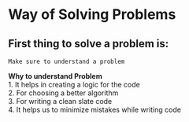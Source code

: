 #  Way of Solving Problems
## First thing to solve a problem is:
    Make sure to understand a problem 
**Why to understand Problem**</br>
    1. It helps in creating a logic for the code</br>
    2. For choosing a better algorithm</br>
    3. For writing a clean slate code</br>
    4. It helps us to minimize mistakes while writing code</br>
